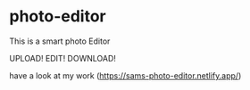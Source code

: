 # photo-editor
This is a smart photo Editor

UPLOAD! EDIT! DOWNLOAD!

have a look at my work
(https://sams-photo-editor.netlify.app/)
